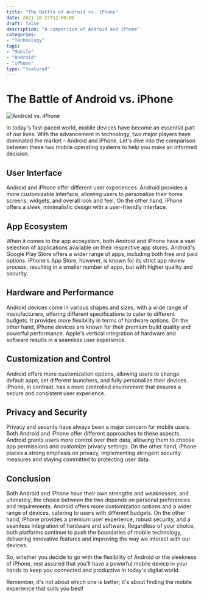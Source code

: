 ```yaml
---
title: "The Battle of Android vs. iPhone"
date: 2021-10-27T12:00:00
draft: false
description: "A comparison of Android and iPhone"
categories:
- "Technology"
tags:
- "Mobile"
- "Android"
- "iPhone"
type: "featured"
---
```


# The Battle of Android vs. iPhone

![Android vs. iPhone](image.jpg)

In today's fast-paced world, mobile devices have become an essential part of our lives. With the advancement in technology, two major players have dominated the market – Android and iPhone. Let's dive into the comparison between these two mobile operating systems to help you make an informed decision.

## User Interface

Android and iPhone offer different user experiences. Android provides a more customizable interface, allowing users to personalize their home screens, widgets, and overall look and feel. On the other hand, iPhone offers a sleek, minimalistic design with a user-friendly interface.

## App Ecosystem

When it comes to the app ecosystem, both Android and iPhone have a vast selection of applications available on their respective app stores. Android's Google Play Store offers a wider range of apps, including both free and paid options. iPhone's App Store, however, is known for its strict app review process, resulting in a smaller number of apps, but with higher quality and security.

## Hardware and Performance

Android devices come in various shapes and sizes, with a wide range of manufacturers, offering different specifications to cater to different budgets. It provides more flexibility in terms of hardware options. On the other hand, iPhone devices are known for their premium build quality and powerful performance. Apple's vertical integration of hardware and software results in a seamless user experience.

## Customization and Control

Android offers more customization options, allowing users to change default apps, set different launchers, and fully personalize their devices. iPhone, in contrast, has a more controlled environment that ensures a secure and consistent user experience.

## Privacy and Security

Privacy and security have always been a major concern for mobile users. Both Android and iPhone offer different approaches to these aspects. Android grants users more control over their data, allowing them to choose app permissions and customize privacy settings. On the other hand, iPhone places a strong emphasis on privacy, implementing stringent security measures and staying committed to protecting user data.

## Conclusion

Both Android and iPhone have their own strengths and weaknesses, and ultimately, the choice between the two depends on personal preferences and requirements. Android offers more customization options and a wider range of devices, catering to users with different budgets. On the other hand, iPhone provides a premium user experience, robust security, and a seamless integration of hardware and software. Regardless of your choice, both platforms continue to push the boundaries of mobile technology, delivering innovative features and improving the way we interact with our devices.

So, whether you decide to go with the flexibility of Android or the sleekness of iPhone, rest assured that you'll have a powerful mobile device in your hands to keep you connected and productive in today's digital world.

Remember, it's not about which one is better; it's about finding the mobile experience that suits you best!


